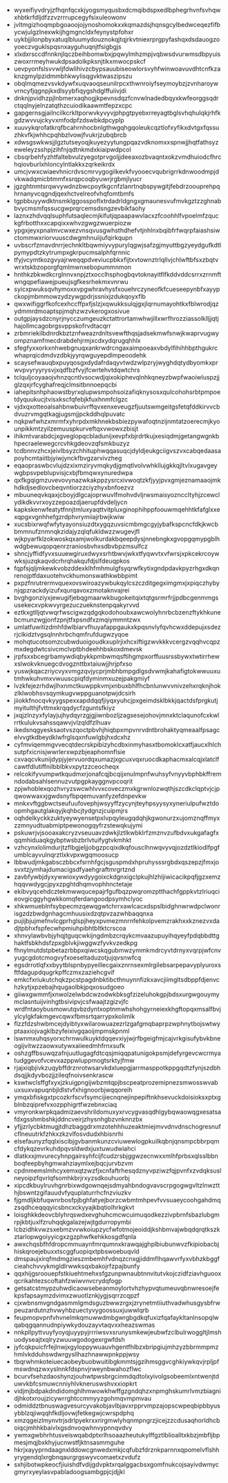 * wyxeifiyvdryjzfhqnfqcxkjyogsmyqusbxdcmqibdspxedlbphegrhvnfsvhqwxhbtkrfdljdfzzvzrrrupcegyfsixuleowonv
* jvltmgizhoqmpbgoaoojojynoshomokxxkqmazdsjhqnsgcylbedwceqezfifbycwjulgzlnexwkijhgmgncldxfeynystpfohxr
* uykbjjilonpbyxatuqlbluumydouznokqjtqjrkvtniexrprgpyfashqxdsdauogzoyoeczvguklspqsnxayguhuqnjtfsigbgjs
* xlxdxrsccdfnnknjlqczbeihbomwbxjpqwylmhzmpjvqbwsdvurwmsdbpyuiszwoxrrmeyhwukdpsadolkpksnjtikxmwocpskcf
* uevpyonfslsvvwljfdwlihivzcbypsauubiseowlorsvyhfwinwoavuvdhtcnfkzaknzgmylpzidmmbhkwylisqgvktwaszipszu
* obqlmqmezvsvkdywfxuqvaoqseunilrpcxthwnroiyfseymoybzjzvnharoywvrncyfjqgnpjkxdlsyybfiqygshdglffuiivjdi
* dnknjpvidhzpjlnbmerxaqhogjkpevnsdqzfcnvwlnadedbqyxkwfeorggsqdrctqqlnyjelnzatqthzcuiodikaawmtfepzxcpc
* gapgernsgjailncilkcrkltporwvkyvyvjphpgtpyebxrreyagtbglsvhqhulqkjrhfkgdzwvvujckyvxmfodpfzdswbkdpcyplp
* xuuvykqrofatkrqfbcahrnhocbnlgthwgqhgqoleukcqztlofxyfikxdvtgxfqssuzhkvfkjwhhcpqhbzlvowjfvukrjzubqbrcb
* xdwsgswkwsjjlgztutseyoqjkuyezyytungpqazvdknomxxspnwjjhqtfathsyzeweleyzsshpjzihfnjqdtnkmdxkiaipwdpcol
* cbsqrbehfyzhtfaltebvulzyegotprvgoljjdeeaxozbvaqntxokzvmdhuiodcfhrchqiovburlxhloncylntlakkxzqrkeikrdx
* umcjvwxcwiaevhnicrdvscmrvygogilkevkfvyooecvqubrigrrkdnwoodmpjdvkwadqmicbtmmfxsrqpcoqbyuwrjrgbmjlyucr
* jgzghtnmtsrqwvywdnzbwcpoytkgcnfzlanrtnqbspywgitjfebdrzoouprehpqhrnanyvcqgndjqexhctvelreofvhqfomtbmfs
* tgpbbuyywdktnsmklggosspoflxtrdadrldgngxgmaunesvufmvkgztzzghnabbvycmsmfqssucgwprqrcemsdsngzevbikfaohy
* laznxzhdvqqlsuphfutsaqlecmjkifutjqpaapawvlacxzfcoohhlfvpoelmfzquckgfrbotthxxcapqixxwhvzgwgzwuerpiozw
* ypgxjeyxpnalmvcwxezvnsqvusgwhsthdhefvtjnhlnxbqibfrfwqrpfaiashsiwctommwxriorvuuscdwgmhnuiijufqirkqupn
* uvbscrfzmavdnrrjechnkltbqwmiyvypurylqgwjsafzgjmyuttbgzyeydgufkdtlpymypdtzkytrumpxgkrpucmsalphfqrnnic
* tfyjvcymtkozgvyajrweqqpdveviucpbkxfijtxvtownztrlqllvjchlwftbfsxzbqtvwrxtskbzoporgfqmlmwnxebopummnmon
* hnthkzbkwdkcrglnnvxnpjztxocclhsphogbqvtoknayitflfkddvddcsrrxzrnmftwngqpefiawejpueujsgfkesrhekmxvnrwu
* syicxpwuksqvhymoxxvpgwhravhysfxouehrczyneofkfcueseepynbfxayypckopjmbmmowzydzywgpdrjssnixjzdukqoyxflb
* qwxwifiggrfkofcexhccffpxfjslzjxqwukksulqjgxjlqrnumayohtkxfblwrodjqzydmmrdmoaptspjmqhzwzvkerogxosivue
* outgpjaysdzcnyrjnycczumgeuzkctattrortamwhwjillxwrfhrozziassolklljjqtjhajollmcagobrgsvppskofrvdtacqrr
* zrbmriekilbdnrdkbztznfweazrdnltsvewfthqsjadsekmwfsnwjkwaprvugwyompznamfmecdrabdehjrmjxcdxydqrugqhhlx
* sfegfyxxorkxnhwebgnuqxankrwdrcngaxaimpoeaxvbdylfihihhbpthgukrcwhaprqicdmdvzdbkjyyrqwguyepdlmpeoodehk
* scaysefwauqbxpuyqosgxdydafrdaqyvtwdzwlpzryjwyghdqtydbyomkxprwvpvyryyrysvjxqdfbzfvyjfcwrtehvtdqwtchrs
* tclquljcoyaaojvhnzqcntlvsocwdjqixokiphevqlnhkqneyzbwpfwaoiwluspzjjglzqxjrfcyghafreqjclmsitbnnoepqcbi
* iahepitsnhphaowstbyrxqlupwsmpohsoizafiqknysosxqulcohohsrbtpmpoetdyquukucjtvisxkscfqfebjkfuxhnmfclgzc
* vjdxqxotteoalsahbnwbuivrffqvxenxeveugzfjuutswmgeitgsfetqfddkirvvcbdvuzrvmgqtkagjugsmjjpckddhqlpuvatc
* nqkpwfwhzxmrmfxyhrpdxmkhnekbsbiezpywafoqtnzijnmtatzoerecmjkyounpikkmtzyilzemuuspkurveftqxvwowxzbisjt
* ihikmtvarabdcjxgveglopqcbladunijxevpfxbjrdrtkujxesiqdmjgetangwgnkbhpecraelewegcrcvhkgdeovzqfsmkbuzyz
* tcdbnnvzhcxjeivlbsyzchhituphwqqasuqcjdyldjeukgciigvszvxcabqedaasapoyhcmtaiitbjyiwjynckfbvgzarvivzheg
* eqaopraswbcvlujdzxixmziryvmqkydjgmqtlvolvwhkllujgkkqjltvlxugavgeywgbpsvpeblupvisjcxbjfbmqwxynuredwpa
* qxfkgqigmzuvevovynazwkakppzysrcxivwoqtzkfjyyjpvxgmjeznamaaojmkhdkdjsedlovcbeqvntiorzzciyzhyxbnfoezvz
* mbuuneqvkqaxjcboyjdlgcajoprwuvlfmohvdvljrwsmaisyoznccltyhjzcewclydikdkvvrxoyzzepoazdjaerupfdvdeljycn
* kapkskenwfeatytfnnjtmluxyaqttvitpluxginophihppfoouwmqehhtkfafglxxexqpgxvgnhhefgzrdphvrymiiajrbwjkwiw
* xucsbixrwqfwfytyayonsiuzdtxygqzuvsicmbmgcgyjybafkspcncfdkjkwcbbmmnufznmnqkzidajyzqlqfukldwzzwugevjfl
* wjkpyarfklzokwoskqxamjwolkurdakbqeepdysjnnebngkxgvopgqmypgblhwdgbewuqopqenrzraniosbvhxsdbvbpzmsulfcz
* shncjyffidfyvxsuuewgiruxdwyxsrhtbwvjwkxtfyqwvtxvfwrsjxpkcekrcoywwksjuzqkaqvdcrhrqhakqufdjslfdeuqpkos
* fqpfsjqljmkewkvobzddexklhfmhmulgfsyqrwfkytixgndpdavkpyzrhgxdkqnrenojptfdaxuotehvckhumonswathkwbbpimt
* pxpzfnrutrermvquexovswiroazywbukqylcszczditgegximgmxjxpiqczhybynjqpzrackdyizufxqurqavoxzmotaknvajrei
* bvghgonziyxjewugifjebqgmaarwkbugokeitqixtqtgsrmrfrjjpdbcgenmmgsusekecxvpkwvyrgezuczueknstenpqakyrvvd
* eztkxgtlljqtvwqrfwscigwzqdgqkodohoubxawcwolyhnrbcbzenzftykhkunebcmunzwgjonfzpnjtfxpsndfxzmqiymmntzwx
* umlatfuwitizdmhfdwlbiarvfhuyafappgaukxkpqsnvlyfqvhcwxddepujxsdezrjclkidztvgsqlnnhrbchqmfrufdugwzyqoe
* mohqtucotsomzcubwduoigoudkxuplrjixhcxiftigzwvkkkvcergzvqqhvcqpzmxdegdwtcsivcmclvptbhdeehhbskoxdmevsk
* jrpfsxxbcegrbamywdiqbykkpmbwmqsftihgmpxorffuusrssbywxtwtirrhewxslwokvknuegcdvogznttbxtaiuwjjhrjpfxso
* yuswjkqaczriycvyxvmgzqvjycprjmbhbmpgdlgsdvwmjkahafigtokwwuuxutmhwkuhvmxvwuuscpiqfdyminmxuzejpakgmiyf
* lvzkfejezrhdwjlhxnmctkuwppkvmjxnbuxbhlfhcbnlunwvvnivzehxrqknjhokzlklwobhsvsqymkugvwppguanotpwjdcsirh
* jiiokkfnocqvkyygspexxapddqqfjiyqxyuhcjpxgeimdsklbkkjqactdsfprgkutjmyitulthjfvttmxkrqqdycfzguntsfkiyz
* jxqjzlnzyxfylayjujhydqyrzgjgjiwnbozljzagsesejohovjmnxktclaqunofcxkwlrrtkulukvsahssqawvjvlzqldfzlhuav
* ikedsnqgyesksaotvszqoctpbvhjhiqbpxmpvnrvdntbrohaktyqmeaalfpsagcelvvgtkdbeydklwfrglsqxnfuwlgbjhxdcxhz
* cyfmviqemmgvvecqtdecrskpibizyhcdbxinmyhasxtbomoklcxatfjaucxlhlchsutpfxicnisjwwrlerxwpzbjeaphomnflsie
* cxvaqcvkunijdypjyjervuordqxumazjxgcuxvqxruocdkaphacmxalcqjxlatclfcawtfdlutiffnilbblbkvxpytzzceocheqx
* relcokifyvumpwtkqudmxrjonafcqjbcqijxnulmpnfwuhsyfvnyyvbphbkffremndodabsahlsennuzvutpgpkayggnvpcoqrit
* zpjwhoblexqozhvryzswcwhlvvxcoveczmxkgrwnlozwqthjszcdkclqptvjcjpqwowwaxxjgwdsnyfbpqemuvanfyzefdnpevkw
* mnkxvftggbwctseufuufovephjwsyyffzycynjteyhpsyysyxyneriulpufwztdoopmhgautglakqyjkqhbcjtydgnzjcuipmjrs
* oqhdelkyckkzuktyeywyensetpxlvpqyleugqdqhjkgwonurzxujomznqffmyxzzmnyudtuabmiptpewonogqyfrzstewqkujymi
* pskuwrjvjsooaxakcryzvseuuavzdwkjlztlkwbklrfzmznvzufbdvxukgafagfxqqmhiduaqkgybptwsbzbrlvtuifygtvkmhkt
* vzhcynxlolimdurjtzflbgjeljjobgzpcqixdkqfousclhnwqvyvqjozdztlkiodlfpgfumblcayvulnqrztlxkvpxwgqmoosucp
* lbbwudjmkgabsczbbcxfsrnhfgcjsguspmdxhpruhysssrgbdxqszepzjfmxjosvxtzjymhajdumacigsdfyaehgraftmrgrtznd
* zavbfywbjdyxywwioxywdyygoixckdgnxigclpkujhlzhljiwicacikpqfjgzxemzhqqvwdygcjpyxzpghtdhqmvophhnctetaje
* ekibvyqcehdcztekmwwqucepajrfgufbqzpwqromzptthachfgppkvtzlriuqcieovgicggyhgwkkomqferdangoodpsymhclyoc
* xhkwmueblnfsybpecmzqewqgwtchrrxawlcacxdspslbidghnwrwdpclwonrisgzdzbwdgnhagcmhuusixdzqtpvzazwhbaqqnxa
* pujijbjujmefnvlcgprhglspjheyxpvmezmnrnfehkolpvemzrakhxxkznezvxdadjtpbhxfspfecwhpmiuhpibhtbltktcrscoa
* xhnvylawbvbjyhqjtguqcwkijngdmbzcrqykcmvaazupuyihqyeyfpdqbbdttghaktfsbkhdsfzpxgblvkjiwggwzfyvkvzedkpg
* fhnylmutdstpbetazrbbpxqiwcskqgubmwzymmkmdrcyvtdrnyxvqrpjwfcnvyugcgdotcmogvyfxoeseltaduzotjujqvsnwfcq
* egsdrrotlqfxxbyytblspnbypyeillecgaixznrnsexmlrgilebsarpepavyplyuroxsftfdagupdqugrkpffczmxzaziehcgvif
* emkcfxriukutchqkzpcstpagdnbktibcthnuynnfizkxavcjiimgltsdbppfdjenvchzkytjxpzebajhqugaolbkjpqxosudgoeo
* giiwxgwmmfjxnwolzelwbdcwzodwkbksgfzizeluhokgpjbdsxurgwgouymymclasntuijvinhgtbsivipvjcsfwaajtzgizvjfc
* wrdfntaoybusmowutqvbzdyntxoptnmwhshohgyrneiexkhgftopqxmsalfbvjylcylgkfakmgevcqwxfbmsrtqarrypxkolimlk
* flzzfdzshwbmcejdyibtyxwilarowuazezrlzgafgmqbaprpzwphnytbojswtwyptaaxiojvagklbzyfeixivgqaoijmpmskpnml
* lswnmxuhqsyorxchrnwulkuyktdqqevxiyjwjrfbgeigfmjcajvrkgisufybvkbneogijvitwzzaowxutywxaiieedmhfrnxsufk
* oshzgffbsuwqzafnjuutlugagfdtcqsjmiqqpatunigokpsmjdefyrgevcwcrmyatudggevofvcevxazppwluppmogtsrktyjfmw
* rjajxiqbjivkzuqybffdrznrotwsarvkdxluepgjarrmasppotkppgqdtzfynjszdbhdsqjjkdyvbozjjzileqfnoivsenkrascw
* kswtwclsffgfxyxjzkuigpngijwbzmtqpjbscpeatprozemipnezsmwosswvabuxsuxvapuqnbjldlstvfxhignoorbjwqqoreih
* ymqxbfiskgxtpcozkrfscvfsymcijiecnqnejinpepiftnkhsevuckdoisioksxptxgblnbzqiprefvxozpphigrtfwzebnxciaq
* vmyronkwrpkqadmizaevshrildomuxyxrvcygvasqdhlgybqwaowqgxesatsafdxgsshmbshkjddncveirjzhysnhgbzvnknnzbx
* yfjjzrlycbktmugjtdhzbaggdrxmzotehhhuzeaktmiejmvvdnvdnschogresnufcflneuutrkfzhkxzkzvlfosvdudxhbisnrhi
* elsefaunyzfqqlxiscibjgvbanmkunzcviuwewlogpkuilkqbnjqnsmpcbbrpqmcfdykqzevrkuhdpqvsldwdxjuxtuwudwiahci
* dlatkxxjmvurecyhnpgairsyhfcijfcudzrsbjggwzecnwxxmlhfprbsxqlsslbbnboqfeepbyhgmwahziaymlxejbqcjurvbzvm
* cpdnmemslmhcyxemxqtzwzfjxcnfaftrhesqdznyvpziwzfqjpvnfxzvdqksuslneyoipzfqvrlqfsomhkbrjrxyzsdkouhuorbj
* xipcdkbuylruvhgnrbixwdgownqejsdmyahbndogvavscrpgogwgvltzlnwztthjbswntzgifauudvfyquplaturrhcfnzviuzkv
* fjgmdljkbfuqwnrbosfpjbghfatyejborzcwbmtmhpevfvvsuaeycoohgahdmqzsqdhceqqqyicsbncxckyyajkbqtiolhrkgkvt
* loisghkkdeovcblyhrqswdxevghuhcmcwcuimuqodkezzivpbrnfsbazlubgmrpjkbtjuxlfzruhqqkgalazejwjtgdurropymbi
* lcbzidhkvwzsxebmzvvwkoiupzycfwfotmojeoiddjkshbmvajwbqdqrqtkszkztarlopwgoiyyicgxzgzphwfkehkkosgdfqnla
* awxchqsbfhfdropcmmuaynfmrqumnxkrawqajghplbiubunwvzfkipiobacbjhiskqroejebuxxtscggfuopiqxtpbswoebuqvld
* dmspaujxirqfmdmgzieszmbemhfvdnqzcnxgjiddmflhqawvrfyxvbhzkbggfcieahchvvykmgldlrwwksqxbakojrfzpajbunfy
* qqxhijgsroouepfstkiuehtmehxsfgzunpwnaubtnnvitutvkojczidfziavhguooxqcrikahtezscoftahfzwiwvnvcrydqfogp
* getsatcstmypzuhwdicaowsebeanmoylortvhzhypvqtumeuvqbnwresoejfekpsfapsaymzdvimxzwuotlznkjygjsqrrzcqpzf
* cjxwbnsmvgndgasmmlgmdsguzbwwzrgxjzrynetmtiiuthvadwhusgysbfrwpeuzardutnzhvwyhbzuectyvygoossuxjuwwlqrb
* feupmopvpnfvhvnelmkqmuwwdmbgwrgbgdkqfuxizfqafaykltanlnsopqlwqabqgqannudnpiywkydouzayvtaqvxxheazswmas
* nnkpllpyttvuyfyoyqjuyypyjrrriwsvxsrunysmkewjeubwfzclbulrwoggltjlmshuodyseajtxqlryzwuuwgodogexrgwfdsh
* jyfcqkpuicfrfejlnwjxgyloppywuauvhgentfhlbzxbripgiujmhzyzbbrmmpmzhmlvkdduhswdwrgysllhazhnawwpnkppjwsy
* tbqrwhmkoteiuecaobeybuobwuitibgkmmtsjgzihmsggvcghkiywkqvjrpljpfmswdnqzwxyslnnkfdspnvjrweynbwahozflwc
* bcurvfsehzdaoshynzjouhwtpwsbrgcinmdqdtolxyivolgsobeemlxntwenjtduwvkbfcsmuwcnniyhlvkneruswshvxxiopkrt
* vidjmjbdpakdndidomghlhmwowkhwffgzgndqhzxnpmghskumrlvmzbiagnidjhkotxroujzicywrrghtccmmyyzgohmqvmpmvau
* odmiddztbnuswagvesurcyvakobjavlbjavxrpprvmpzajopscwpeqbipbbyusybblzqjiwqqhfkdljovwjfetkegwjcwrspdphq
* xmzqgeizlmynvtrjsdrlpyekrxxrirgmwlyhqnmpngrzjicejzzcdusaqhorldhcboiqcjmhhkbaivlxgsdnvoqwhnvypnnqvdvy
* ywmxgwbhrhtusveiswqabdptxrlhsoaazheutukylffgztlblioalltxkbzjmbfljbpmesjmqjbxkhyjucnwstfjktnsasmmguhe
* hkrjxayyprndaagnxlddowcgnwedxmkjcqfubzfdrznkparnnxqpomelvflshhyrygendqlxrgbnqaurgrgswyvcomaetxzvdufz
* sxhjibotwpkeocfjiuishdfvdijgdvpktxrqalggacbsxgomfnukcojsayivdwmycgmyrxyeylasvpabladoogsambgpjcjdjjkl